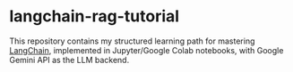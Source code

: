 # langchain-rag-tutorial
This repository contains my structured learning path for mastering [LangChain](https://www.langchain.com/), implemented in Jupyter/Google Colab notebooks, with Google Gemini API  as the LLM backend.
